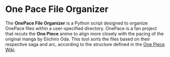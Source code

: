 # One Pace File Organizer

The **OnePace File Organizer** is a Python script designed to organize OnePace files within a user-specified directory. OnePace is a fan project that recuts the **One Piece** anime to align more closely with the pacing of the original manga by Eiichiro Oda. This tool sorts the files based on their respective saga and arc, according to the structure defined in the [One Piece Wiki](https://onepiece.fandom.com/wiki/Story_Arcs).
